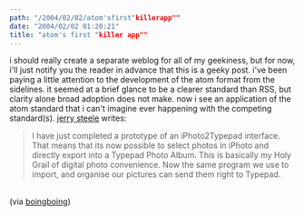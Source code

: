 ```yaml
---
path: "/2004/02/02/atom'sfirst"killerapp"" 
date: "2004/02/02 01:20:21" 
title: "atom's first "killer app"" 
---
```

i should really create a separate weblog for all of my geekiness, but for now, i'll just notify you the reader in advance that this is a geeky post. i've been paying a little attention to the development of the atom format from the sidelines. it seemed at a brief glance to be a clearer standard than RSS, but clarity alone broad adoption does not make. now i see an application of the atom standard that i can't imagine ever happening with the competing standard(s). <a href="http://jerryandsarasteele.typepad.com/deez_steeles/2004/01/iphoto2typepad_.html">jerry steele</a> writes:<br><blockquote>I have just completed a prototype of an iPhoto2Typepad interface. That means that its now possible to select photos in iPhoto and directly export into a Typepad Photo Album. This is basically my Holy Grail of digital photo convenience. Now the same program we use to import, and organise our pictures can send them right to Typepad.</blockquote><br>(via <a href="http://boingboing.net/2004_01_01_archive.html#107560121220934508">boingboing</a>)